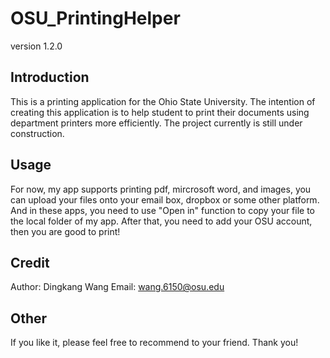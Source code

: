 # OSU_PrintingHelper
version 1.2.0

## Introduction

This is a printing application for the Ohio State University. The intention of creating this application is to help student to print their documents using department printers more efficiently. The project currently is still under construction.

## Usage

For now, my app supports printing pdf, mircrosoft word, and images, you can upload your files onto your email box, dropbox or some other platform. And in these apps, you need to use "Open in" function to copy your file to the local folder of my app. After that, you need to add your OSU account, then you are good to print!

## Credit

Author: Dingkang Wang
Email: wang.6150@osu.edu 

## Other

If you like it, please feel free to recommend to your friend. 
Thank you!
